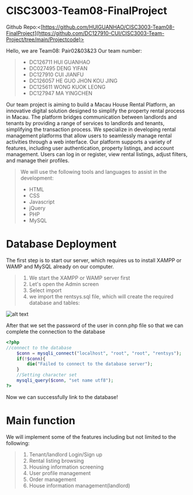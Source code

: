 # CISC3003-Team08-FinalProject
 Github Repo:<[https://github.com/HUIGUANHAO/CISC3003-Team08-FinalProject](https://github.com/DC127910-CUI/CISC3003-Team-Project/tree/main/Projectcode)>


Hello, we are Team08: Pair02&03&23
Our team number:
>* DC126711 HUI GUANHAO
>* DC027495 DENG YIFAN
>* DC127910 CUI JIANFU
>* DC126057 HE GUO JHON KOU JING
>* DC125611 WONG KUOK LEONG
>* DC127947 MA YINGCHEN


Our team project is aiming to build a Macau House Rental Platform, an innovative digital solution designed to simplify the property rental process in Macau.  The platform bridges communication between landlords and tenants by providing a range of services to landlords and tenants, simplifying the transaction process. We specialize in developing rental management platforms that allow users to seamlessly manage rental activities through a web interface.  Our platform supports a variety of features, including user authentication, property listings, and account management.  Users can log in or register, view rental listings, adjust filters, and manage their profiles.   
  >We will use the following tools and languages to assist in the development:
  >- HTML
  >- CSS
  >- Javascript
  >- jQuery
  >- PHP
  >- MySQL


# Database Deployment
The first step is to start our server, which requires us to install XAMPP or WAMP and MySQL already on our computer.
>1. We start the XAMPP or WAMP server first
>2. Let's open the Admin screen
>3. Select import
>4. we import the rentsys.sql file, which will create the required database and tables:

![alt text](<My screen shots/database_setup.png>)

After that we set the password of the user in conn.php file so that we can complete the connection to the database

```php
<?php
//connect to the database
    $conn = mysqli_connect("localhost", "root", "root", "rentsys");
    if(!$conn){
        die("Failed to connect to the database server");
    }
    //Setting character set
    mysqli_query($conn, "set name utf8");
?>
```

Now we can successfully link to the database!


# Main function
We will implement some of the features including but not limited to the following:

>1. Tenant/landlord Login/Sign up
>2. Rental listing browsing
>3. Housing information screening
>4. User profile management
>5. Order management
>6. House information management(landlord)
